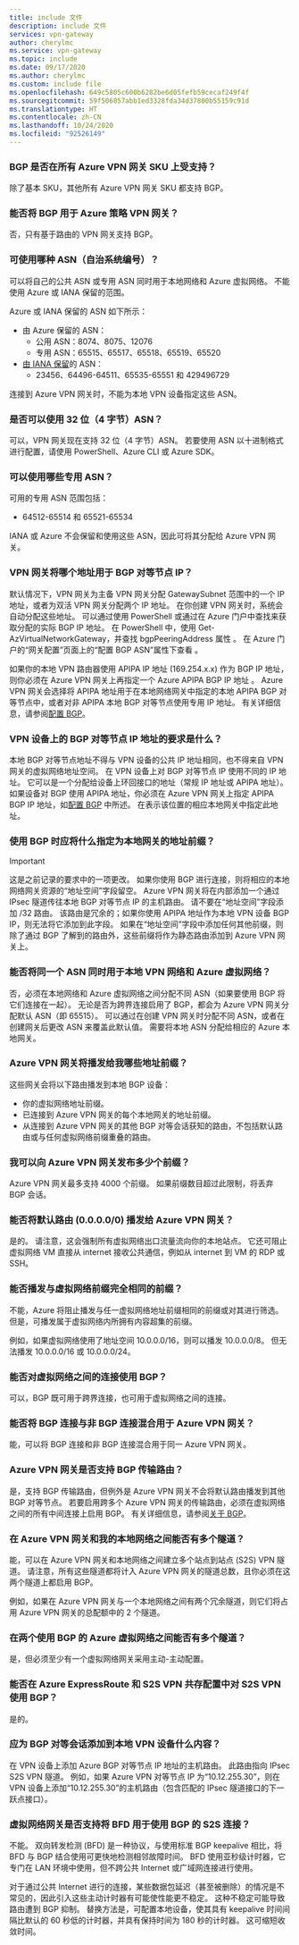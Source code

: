 ```yaml
---
title: include 文件
description: include 文件
services: vpn-gateway
author: cherylmc
ms.service: vpn-gateway
ms.topic: include
ms.date: 09/17/2020
ms.author: cherylmc
ms.custom: include file
ms.openlocfilehash: 649c5805c600b6282be6d05fefb59cecaf249f4f
ms.sourcegitcommit: 59f506857abb1ed3328fda34d37800b55159c91d
ms.translationtype: HT
ms.contentlocale: zh-CN
ms.lasthandoff: 10/24/2020
ms.locfileid: "92526149"
---
```

### <a name="is-bgp-supported-on-all-azure-vpn-gateway-skus"></a>BGP 是否在所有 Azure VPN 网关 SKU 上受支持？
除了基本 SKU，其他所有 Azure VPN 网关 SKU 都支持 BGP。

### <a name="can-i-use-bgp-with-azure-policy-vpn-gateways"></a>能否将 BGP 用于 Azure 策略 VPN 网关？
否，只有基于路由的 VPN 网关支持 BGP。

### <a name="what-asns-autonomous-system-numbers-can-i-use"></a>可使用哪种 ASN（自治系统编号）？
可以将自己的公共 ASN 或专用 ASN 同时用于本地网络和 Azure 虚拟网络。 不能使用 Azure 或 IANA 保留的范围。

Azure 或 IANA 保留的 ASN 如下所示：
* 由 Azure 保留的 ASN：
  * 公用 ASN：8074、8075、12076
  * 专用 ASN：65515、65517、65518、65519、65520
* [由 IANA 保留](http://www.iana.org/assignments/iana-as-numbers-special-registry/iana-as-numbers-special-registry.xhtml)的 ASN：
   * 23456、64496-64511、65535-65551 和 429496729

连接到 Azure VPN 网关时，不能为本地 VPN 设备指定这些 ASN。

### <a name="can-i-use-32-bit-4-byte-asns"></a>是否可以使用 32 位（4 字节）ASN？
可以，VPN 网关现在支持 32 位（4 字节）ASN。 若要使用 ASN 以十进制格式进行配置，请使用 PowerShell、Azure CLI 或 Azure SDK。

### <a name="what-private-asns-can-i-use"></a>可以使用哪些专用 ASN？
可用的专用 ASN 范围包括：

* 64512-65514 和 65521-65534

IANA 或 Azure 不会保留和使用这些 ASN，因此可将其分配给 Azure VPN 网关。

### <a name="what-address-does-vpn-gateway-use-for-bgp-peer-ip"></a>VPN 网关将哪个地址用于 BGP 对等节点 IP？

默认情况下，VPN 网关为主备 VPN 网关分配 GatewaySubnet 范围中的一个 IP 地址，或者为双活 VPN 网关分配两个 IP 地址。 在你创建 VPN 网关时，系统会自动分配这些地址。 可以通过使用 PowerShell 或通过在 Azure 门户中查找来获取分配的实际 BGP IP 地址。 在 PowerShell 中，使用 Get-AzVirtualNetworkGateway，并查找 bgpPeeringAddress 属性 。 在 Azure 门户的“网关配置”页面上的“配置 BGP ASN”属性下查看 。

如果你的本地 VPN 路由器使用 APIPA IP 地址 (169.254.x.x) 作为 BGP IP 地址，则你必须在 Azure VPN 网关上再指定一个 Azure APIPA BGP IP 地址 。 Azure VPN 网关会选择将 APIPA 地址用于在本地网络网关中指定的本地 APIPA BGP 对等节点中，或者对非 APIPA 本地 BGP 对等节点使用专用 IP 地址。 有关详细信息，请参阅[配置 BGP](../articles/vpn-gateway/bgp-howto.md)。

### <a name="what-are-the-requirements-for-the-bgp-peer-ip-addresses-on-my-vpn-device"></a>VPN 设备上的 BGP 对等节点 IP 地址的要求是什么？
本地 BGP 对等节点地址不得与 VPN 设备的公共 IP 地址相同，也不得来自 VPN 网关的虚拟网络地址空间。 在 VPN 设备上对 BGP 对等节点 IP 使用不同的 IP 地址。 它可以是一个分配给设备上环回接口的地址（常规 IP 地址或 APIPA 地址）。 如果设备对 BGP 使用 APIPA 地址，你必须在 Azure VPN 网关上指定 APIPA BGP IP 地址，如[配置 BGP](../articles/vpn-gateway/bgp-howto.md) 中所述。 在表示该位置的相应本地网关中指定此地址。

### <a name="what-should-i-specify-as-my-address-prefixes-for-the-local-network-gateway-when-i-use-bgp"></a>使用 BGP 时应将什么指定为本地网关的地址前缀？

> [!IMPORTANT]
>
>这是之前记录的要求中的一项更改。 如果你使用 BGP 进行连接，则将相应的本地网络网关资源的“地址空间”字段留空。 Azure VPN 网关将在内部添加一个通过 IPsec 隧道传往本地 BGP 对等节点 IP 的主机路由。 请不要在“地址空间”字段添加 /32 路由。 该路由是冗余的；如果你使用 APIPA 地址作为本地 VPN 设备 BGP IP，则无法将它添加到此字段。 如果在“地址空间”字段中添加任何其他前缀，则除了通过 BGP 了解到的路由外，这些前缀将作为静态路由添加到 Azure VPN 网关上。
>

### <a name="can-i-use-the-same-asn-for-both-on-premises-vpn-networks-and-azure-virtual-networks"></a>能否将同一个 ASN 同时用于本地 VPN 网络和 Azure 虚拟网络？
否，必须在本地网络和 Azure 虚拟网络之间分配不同 ASN（如果要使用 BGP 将它们连接在一起）。 无论是否为跨界连接启用了 BGP，都会为 Azure VPN 网关分配默认 ASN（即 65515）。 可以通过在创建 VPN 网关时分配不同 ASN，或者在创建网关后更改 ASN 来覆盖此默认值。 需要将本地 ASN 分配给相应的 Azure 本地网关。

### <a name="what-address-prefixes-will-azure-vpn-gateways-advertise-to-me"></a>Azure VPN 网关将播发给我哪些地址前缀？
这些网关会将以下路由播发到本地 BGP 设备：

* 你的虚拟网络地址前缀。
* 已连接到 Azure VPN 网关的每个本地网关的地址前缀。
* 从连接到 Azure VPN 网关的其他 BGP 对等会话获知的路由，不包括默认路由或与任何虚拟网络前缀重叠的路由。

### <a name="how-many-prefixes-can-i-advertise-to-azure-vpn-gateway"></a>我可以向 Azure VPN 网关发布多少个前缀？
Azure VPN 网关最多支持 4000 个前缀。 如果前缀数目超过此限制，将丢弃 BGP 会话。

### <a name="can-i-advertise-default-route-00000-to-azure-vpn-gateways"></a>能否将默认路由 (0.0.0.0/0) 播发给 Azure VPN 网关？
是的。 请注意，这会强制所有虚拟网络出口流量流向你的本地站点。 它还可阻止虚拟网络 VM 直接从 internet 接收公共通信，例如从 internet 到 VM 的 RDP 或 SSH。

### <a name="can-i-advertise-the-exact-prefixes-as-my-virtual-network-prefixes"></a>能否播发与虚拟网络前缀完全相同的前缀？

不能，Azure 将阻止播发与任一虚拟网络地址前缀相同的前缀或对其进行筛选。 但是，可播发属于虚拟网络内所拥有内容超集的前缀。 

例如，如果虚拟网络使用了地址空间 10.0.0.0/16，则可以播发 10.0.0.0/8。 但无法播发 10.0.0.0/16 或 10.0.0.0/24。

### <a name="can-i-use-bgp-with-my-connections-between-virtual-networks"></a>能否对虚拟网络之间的连接使用 BGP？
可以，BGP 既可用于跨界连接，也可用于虚拟网络之间的连接。

### <a name="can-i-mix-bgp-with-non-bgp-connections-for-my-azure-vpn-gateways"></a>能否将 BGP 连接与非 BGP 连接混合用于 Azure VPN 网关？
能，可以将 BGP 连接和非 BGP 连接混合用于同一 Azure VPN 网关。

### <a name="does-azure-vpn-gateway-support-bgp-transit-routing"></a>Azure VPN 网关是否支持 BGP 传输路由？
是，支持 BGP 传输路由，但例外是 Azure VPN 网关不会将默认路由播发到其他 BGP 对等节点。 若要启用跨多个 Azure VPN 网关的传输路由，必须在虚拟网络之间的所有中间连接上启用 BGP。 有关详细信息，请参阅[关于 BGP](../articles/vpn-gateway/vpn-gateway-bgp-overview.md)。

### <a name="can-i-have-more-than-one-tunnel-between-an-azure-vpn-gateway-and-my-on-premises-network"></a>在 Azure VPN 网关和我的本地网络之间能否有多个隧道？
能，可以在 Azure VPN 网关和本地网络之间建立多个站点到站点 (S2S) VPN 隧道。 请注意，所有这些隧道都将计入 Azure VPN 网关的隧道总数，且你必须在这两个隧道上都启用 BGP。

例如，如果在 Azure VPN 网关与一个本地网络之间有两个冗余隧道，则它们将占用 Azure VPN 网关的总配额中的 2 个隧道。

### <a name="can-i-have-multiple-tunnels-between-two-azure-virtual-networks-with-bgp"></a>在两个使用 BGP 的 Azure 虚拟网络之间能否有多个隧道？
是，但必须至少有一个虚拟网络网关采用主动-主动配置。

### <a name="can-i-use-bgp-for-s2s-vpn-in-an-azure-expressroute-and-s2s-vpn-coexistence-configuration"></a>能否在 Azure ExpressRoute 和 S2S VPN 共存配置中对 S2S VPN 使用 BGP？
是的。 

### <a name="what-should-i-add-to-my-on-premises-vpn-device-for-the-bgp-peering-session"></a>应为 BGP 对等会话添加到本地 VPN 设备什么内容？
在 VPN 设备上添加 Azure BGP 对等节点 IP 地址的主机路由。 此路由指向 IPsec S2S VPN 隧道。 例如，如果 Azure VPN 对等节点 IP 为“10.12.255.30”，则在 VPN 设备上添加“10.12.255.30”的主机路由（包含匹配的 IPsec 隧道接口的下一跃点接口）。

### <a name="does-the-virtual-network-gateway-support-bfd-for-s2s-connections-with-bgp"></a>虚拟网络网关是否支持将 BFD 用于使用 BGP 的 S2S 连接？
不能。 双向转发检测 (BFD) 是一种协议，与使用标准 BGP keepalive 相比，将 BFD 与 BGP 结合使用可更快地检测相邻故障时间。 BFD 使用亚秒级计时器，它专门在 LAN 环境中使用，但不跨公共 Internet 或广域网连接进行使用。

对于通过公共 Internet 进行的连接，某些数据包延迟（甚至被删除）的情况是不常见的，因此引入这些主动计时器有可能使性能更不稳定。 这种不稳定可能导致路由遭到 BGP 抑制。 替换方法是，可配置本地设备，使其具有 keepalive 时间间隔比默认的 60 秒低的计时器，并具有保持时间为 180 秒的计时器。 这可缩短收敛时间。
